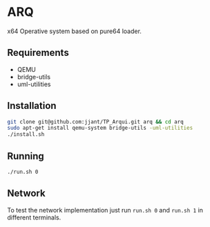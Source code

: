 # ARQ
x64 Operative system based on pure64 loader.

## Requirements

* QEMU
* bridge-utils
* uml-utilities

## Installation

```sh
git clone git@github.com:jjant/TP_Arqui.git arq && cd arq
sudo apt-get install qemu-system bridge-utils -uml-utilities
./install.sh
```

## Running

```sh
./run.sh 0
```

## Network

To test the network implementation just run `run.sh 0` and `run.sh 1` in different terminals.